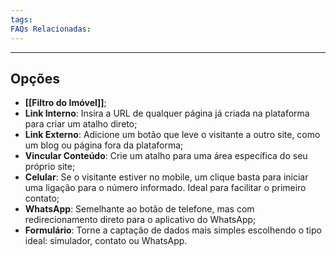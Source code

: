 ```yaml
---
tags:
FAQs Relacionadas:
---
```

---
## Opções

- **[[Filtro do Imóvel]]**;
- **Link Interno**: Insira a URL de qualquer página já criada na plataforma para criar um atalho direto;
- **Link Externo**: Adicione um botão que leve o visitante a outro site, como um blog ou página fora da plataforma;
- **Vincular Conteúdo**: Crie um atalho para uma área específica do seu próprio site;
- **Celular**: Se o visitante estiver no mobile, um clique basta para iniciar uma ligação para o número informado. Ideal para facilitar o primeiro contato;
- **WhatsApp**: Semelhante ao botão de telefone, mas com redirecionamento direto para o aplicativo do WhatsApp;
- **Formulário**: Torne a captação de dados mais simples escolhendo o tipo ideal: simulador, contato ou WhatsApp.